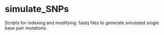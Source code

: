 # simulate_SNPs

Scripts for indexing and modifying .fastq files to generate simulated single base pair mutations.

